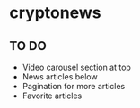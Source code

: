 # cryptonews

## TO DO
- Video carousel section at top
- News articles below
- Pagination for more articles
- Favorite articles
